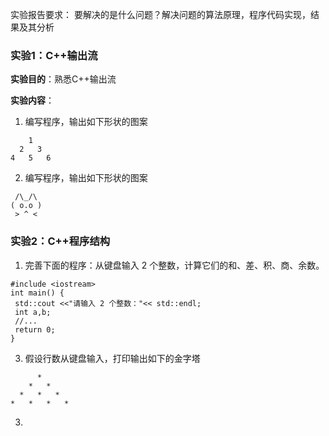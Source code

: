 实验报告要求： 要解决的是什么问题？解决问题的算法原理，程序代码实现，结果及其分析

### 实验1：C++输出流

**实验目的**：熟悉C++输出流

**实验内容**：

1. 编写程序，输出如下形状的图案

```
    1
  2   3
4   5   6
```
2. 编写程序，输出如下形状的图案

```
 /\_/\
( o.o )
 > ^ <
```

### 实验2：C++程序结构
1. 完善下面的程序：从键盘输入 2 个整数，计算它们的和、差、积、商、余数。
```
#include <iostream> 
int main() { 
 std::cout <<"请输入 2 个整数："<< std::endl; 
 int a,b;
 //...
 return 0; 
}
```

3. 假设行数从键盘输入，打印输出如下的金字塔
```
      *
    *   *
  *   *   *
*   *   *   *
```
3. 
